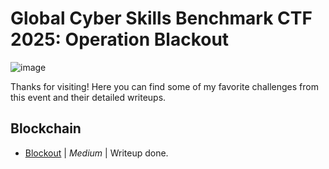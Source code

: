 # Global Cyber Skills Benchmark CTF 2025: Operation Blackout

![image](https://github.com/user-attachments/assets/86299822-71eb-4b0c-bc4d-0af969393b56)

Thanks for visiting! Here you can find some of my favorite challenges from this event and their detailed writeups.

## Blockchain

- [Blockout](blockchain/blockout/README.md) | *Medium* | Writeup done.
